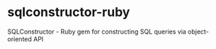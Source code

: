 sqlconstructor-ruby
===================

SQLConstructor - Ruby gem for constructing SQL queries via object-oriented API

